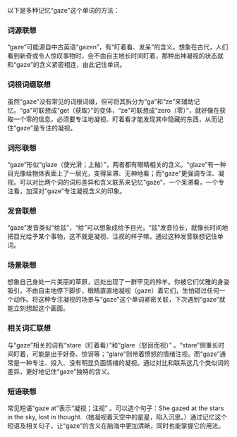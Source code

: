 以下是多种记忆“gaze”这个单词的方法：

### 词源联想
“gaze”可能源自中古英语“gazen”，有“盯着看、发呆”的含义。想象在古代，人们看到新奇或令人惊叹事物时，会不由自主地长时间盯着，那种出神凝视的状态就和“gaze”的含义紧密相连，由此记住单词。

### 词根词缀联想
虽然“gaze”没有常见的词根词缀，但可将其拆分为“ga”和“ze”来辅助记忆。“ga”可联想成“get（获取）”的变体，“ze”可联想成“zero（零）”，就好像在获取一个零的信息，必须要专注地凝视、盯着看才能发现其中隐藏的东西，从而记住“gaze”是专注的凝视。

### 词形联想
“gaze”形似“glaze（使光滑；上釉）”，两者都有眼睛相关的含义。“glaze”有一种目光像给物体表面上了一层光，变得呆滞、无神地看；而“gaze”更强调专注、凝视。可以对比两个词的词形差异和含义联系来记忆“gaze”，一个呆滞看，一个专注看，加深对“gaze”专注凝视含义的印象。

### 发音联想
“gaze”发音类似“给兹”，“给”可以想象成给予目光，“兹”发音拉长，就像长时间地把目光给予某个事物，这不就是凝视、注视的样子嘛，通过这种发音联想记住单词。

### 场景联想
想象自己身处一片美丽的草原，远处出现了一群罕见的羚羊。你被它们优雅的身姿吸引，不由自主地停下脚步，眼睛直直地凝视（gaze）着它们，生怕错过任何一个动作。将这种专注凝视的场景与“gaze”这个单词紧密关联，下次遇到“gaze”就能立刻想起这个画面。

### 相关词汇联想
与“gaze”相关的词有“stare（盯着看）”和“glare（怒目而视）” 。“stare”侧重长时间盯着，可能是出于好奇、惊讶等；“glare”则带着愤怒的情绪注视。而“gaze”通常是一种专注、投入、没有明显负面情绪的凝视。通过对比和联系这几个类似词的差异，更好地记住“gaze”独特的含义。

### 短语联想
常见短语“gaze at”表示“凝视；注视” 。可以造个句子：She gazed at the stars in the sky, lost in thought.（她凝视着天空中的星星，陷入沉思。）通过记忆这个短语及相关句子，让“gaze”的含义在脑海中更加清晰，同时也能掌握它的用法。 